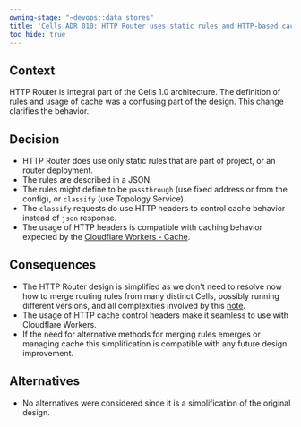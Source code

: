 ```yaml
---
owning-stage: "~devops::data stores"
title: 'Cells ADR 010: HTTP Router uses static rules and HTTP-based caching mechanism'
toc_hide: true
---
```


## Context

HTTP Router is integral part of the Cells 1.0 architecture. The definition of rules and usage
of cache was a confusing part of the design. This change clarifies the behavior.

## Decision

- HTTP Router does use only static rules that are part of project, or an router deployment.
- The rules are described in a JSON.
- The rules might define to be `passthrough` (use fixed address or from the config),
  or `classify` (use Topology Service).
- The `classify` requests do use HTTP headers to control cache behavior instead of `json` response.
- The usage of HTTP headers is compatible with caching behavior expected by the
  [Cloudflare Workers - Cache](https://developers.cloudflare.com/workers/runtime-apis/cache/).

## Consequences

- The HTTP Router design is simplified as we don't need to resolve now how to merge routing rules from many
  distinct Cells, possibly running different versions, and all complexities involved by this [note](https://gitlab.com/gitlab-org/gitlab/-/issues/439667#note_1952380955).
- The usage of HTTP cache control headers make it seamless to use with Cloudflare Workers.
- If the need for alternative methods for merging rules emerges or managing cache this simplification
  is compatible with any future design improvement.

## Alternatives

- No alternatives were considered since it is a simplification of the original design.

